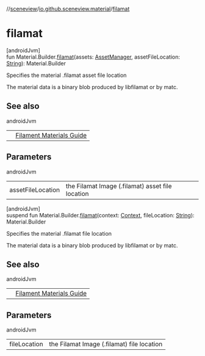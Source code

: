 //[sceneview](../../index.md)/[io.github.sceneview.material](index.md)/[filamat](filamat.md)

# filamat

[androidJvm]\
fun Material.Builder.[filamat](filamat.md)(assets: [AssetManager](https://developer.android.com/reference/kotlin/android/content/res/AssetManager.html), assetFileLocation: [String](https://kotlinlang.org/api/latest/jvm/stdlib/kotlin/-string/index.html)): Material.Builder

Specifies the material .filamat asset file location

The material data is a binary blob produced by libfilamat or by matc.

## See also

androidJvm

| | |
|---|---|
|  | <a href="https://google.github.io/filament/Materials.html">Filament Materials Guide</a> |

## Parameters

androidJvm

| | |
|---|---|
| assetFileLocation | the Filamat Image (.filamat) asset file location |

[androidJvm]\
suspend fun Material.Builder.[filamat](filamat.md)(context: [Context](https://developer.android.com/reference/kotlin/android/content/Context.html), fileLocation: [String](https://kotlinlang.org/api/latest/jvm/stdlib/kotlin/-string/index.html)): Material.Builder

Specifies the material .filamat file location

The material data is a binary blob produced by libfilamat or by matc.

## See also

androidJvm

| | |
|---|---|
|  | <a href="https://google.github.io/filament/Materials.html">Filament Materials Guide</a> |

## Parameters

androidJvm

| | |
|---|---|
| fileLocation | the Filamat Image (.filamat) file location |
